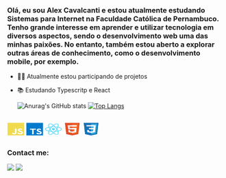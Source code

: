 ### Olá, eu sou Alex Cavalcanti e estou atualmente estudando Sistemas para Internet na Faculdade Católica de Pernambuco. Tenho grande interesse em aprender e utilizar tecnologia em diversos aspectos, sendo o desenvolvimento web uma das minhas paixões. No entanto, também estou aberto a explorar outras áreas de conhecimento, como o desenvolvimento mobile, por exemplo.

- 👨‍💻 Atualmente estou participando de projetos
- 📚 Estudando Typescritp e React 


  ![Anurag's GitHub stats](https://github-readme-stats.vercel.app/api?username=AlexCaturyty&show_icons=true&theme=dracula)
  [![Top Langs](https://github-readme-stats.vercel.app/api/top-langs/?username=AlexCaturyty&layout=compact&theme=dracula)](https://github.com/anuraghazra/github-readme-stats)
 
 

<div style="display: inline_block"><br>
  <img align="center" alt="Alex-Js" height="30" width="40" src="https://raw.githubusercontent.com/devicons/devicon/master/icons/javascript/javascript-plain.svg">
  <img align="center" alt="Alex-Ts" height="30" width="40" src="https://raw.githubusercontent.com/devicons/devicon/master/icons/typescript/typescript-plain.svg">
  <img align="center" alt="Alex-React" height="30" width="40" src="https://raw.githubusercontent.com/devicons/devicon/master/icons/react/react-original.svg">
  <img align="center" alt="Alex-HTML" height="30" width="40" src="https://raw.githubusercontent.com/devicons/devicon/master/icons/html5/html5-original.svg">
  <img align="center" alt="Alex-CSS" height="30" width="40" src="https://raw.githubusercontent.com/devicons/devicon/master/icons/css3/css3-original.svg">
</div>
  
  ##
 
<div> 
 
### Contact me:
  
  <a href = "olucascavalcanti@gmail.com"><img src="https://img.shields.io/badge/Gmail-D14836?style=for-the-badge&logo=gmail&logoColor=white" target="_blank"></a>
  <a href="https://www.linkedin.com/in/alex-cavalcanti-198979216/" target="_blank"><img src="https://img.shields.io/badge/-LinkedIn-%230077B5?style=for-the-badge&logo=linkedin&logoColor=white" target="_blank"></a> 
  
</div>
